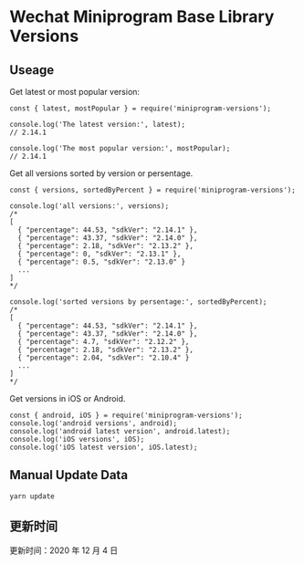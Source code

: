 
# Wechat Miniprogram Base Library Versions

## Useage

Get latest or most popular version:

```;
const { latest, mostPopular } = require('miniprogram-versions');

console.log('The latest version:', latest);
// 2.14.1

console.log('The most popular version:', mostPopular);
// 2.14.1

```

Get all versions sorted by version or persentage.

```
const { versions, sortedByPercent } = require('miniprogram-versions');

console.log('all versions:', versions);
/*
[
  { "percentage": 44.53, "sdkVer": "2.14.1" },
  { "percentage": 43.37, "sdkVer": "2.14.0" },
  { "percentage": 2.18, "sdkVer": "2.13.2" },
  { "percentage": 0, "sdkVer": "2.13.1" },
  { "percentage": 0.5, "sdkVer": "2.13.0" }
  ...
]
*/

console.log('sorted versions by persentage:', sortedByPercent);
/*
[
  { "percentage": 44.53, "sdkVer": "2.14.1" },
  { "percentage": 43.37, "sdkVer": "2.14.0" },
  { "percentage": 4.7, "sdkVer": "2.12.2" },
  { "percentage": 2.18, "sdkVer": "2.13.2" },
  { "percentage": 2.04, "sdkVer": "2.10.4" }
  ...
]
*/
```

Get versions in iOS or Android.

```
const { android, iOS } = require('miniprogram-versions');
console.log('android versions', android);
console.log('android latest version', android.latest);
console.log('iOS versions', iOS);
console.log('iOS latest version', iOS.latest);
```

## Manual Update Data

```
yarn update
```

## 更新时间

更新时间：2020 年 12 月 4 日
